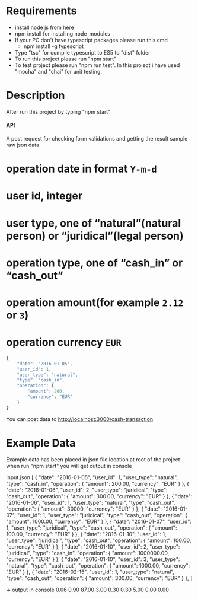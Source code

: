 # Requirements

- install node js from [here](https://nodejs.org/en/)
- npm install for installing node_modules
- If your PC don't have typescript packages please run this cmd
  - npm install -g typescript
- Type "tsc" for compile typescript to ES5 to "dist" folder
- To run this project please run "npm start"
- To test project please run "npm run test". In this project i have used "mocha" and "chai" for unit testing.

# Description

After run this project by typing "npm start"

#### API
A post request for checking form validations and getting the result
sample raw json data
# operation date in format `Y-m-d`
# user id, integer
# user type, one of “natural”(natural person) or “juridical”(legal person)
# operation type, one of “cash_in” or “cash_out”
# operation amount(for example `2.12` or `3`)
# operation currency `EUR`

```js
{
    "date": "2016-01-05",
    "user_id": 1,
    "user_type": "natural", 
    "type": "cash_in", 
    "operation": {
        "amount": 200,
        "currency": "EUR" 
    }
}
```
You can post data to [http://localhost:3000/cash-transaction](http://localhost:3000/cash-transaction)

# Example Data

Example data has been placed in json file location at root of the project when run "npm start" you will get output in console

input.json
[
    { "date": "2016-01-05", "user_id": 1, "user_type": "natural", "type": "cash_in", "operation": { "amount": 200.00, "currency": "EUR" } },
    { "date": "2016-01-06", "user_id": 2, "user_type": "juridical", "type": "cash_out", "operation": { "amount": 300.00, "currency": "EUR" } },
    { "date": "2016-01-06", "user_id": 1, "user_type": "natural", "type": "cash_out", "operation": { "amount": 30000, "currency": "EUR" } },
     { "date": "2016-01-07", "user_id": 1, "user_type": "juridical", "type": "cash_out", "operation": { "amount": 1000.00, "currency": "EUR" } },
    { "date": "2016-01-07", "user_id": 1, "user_type": "juridical", "type": "cash_out", "operation": { "amount": 100.00, "currency": "EUR" } },
    { "date": "2016-01-10", "user_id": 1, "user_type": "juridical", "type": "cash_out", "operation": { "amount": 100.00, "currency": "EUR" } },
    { "date": "2016-01-10", "user_id": 2, "user_type": "juridical", "type": "cash_in", "operation": { "amount": 1000000.00, "currency": "EUR" } },
    { "date": "2016-01-10", "user_id": 3, "user_type": "natural", "type": "cash_out", "operation": { "amount": 1000.00, "currency": "EUR" } },
    { "date": "2016-02-15", "user_id": 1, "user_type": "natural", "type": "cash_out", "operation": { "amount": 300.00, "currency": "EUR" } },
]

➜  output in console
0.06
0.90
87.00
3.00
0.30
0.30
5.00
0.00
0.00
